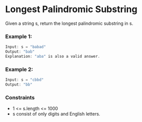 # Longest Palindromic Substring

Given a string s, return the longest palindromic substring in s.

### Example 1:
````java
Input: s = "babad"
Output: "bab"
Explanation: "aba" is also a valid answer.
````

### Example 2:
````java
Input: s = "cbbd"
Output: "bb"
````

### Constraints
- 1 <= s.length <= 1000
- s consist of only digits and English letters.